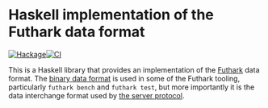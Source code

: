 # Haskell implementation of the Futhark data format

[![Hackage](https://img.shields.io/hackage/v/futhark-data.svg?style=flat)](https://hackage.haskell.org/package/futhark-data)[![CI](https://github.com/diku-dk/futhark-data-haskell/workflows/CI/badge.svg)](https://github.com/diku-dk/futhark-data-haskell/actions)

This is a Haskell library that provides an implementation of the
[Futhark](https://futhark-lang.org) data format.  The [binary data
format](https://futhark.readthedocs.io/en/latest/binary-data-format.html)
is used in some of the Futhark tooling, particularly `futhark bench`
and `futhark test`, but more importantly it is the data interchange
format used by [the server
protocol](https://futhark.readthedocs.io/en/latest/server-protocol.html).
